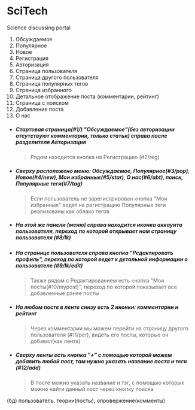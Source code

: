 # SciTech
Science discussing portal 
1. Обсуждаемое
2. Популярное
3. Новое
4. Регистрация
5. Авторизация
6. Страница пользователя
7. Страница другого пользователя 
8. Страница популярных тегов
9. Страница избранного
10. Детальное отображение поста (комментарии, рейтинг)
11. Страница с поиском
12. Добавление поста
13. О нас 
- ##### Стартовая страница(#1/) "Обсуждаемое"(без авторизации отсутствуют комментарии, только статьи) справа после разделителя Авторизация 
  > Рядом находится кнопка на Регистрацию (#2/reg)
- ##### Сверху расположено меню: Обсуждаемое, Популярное(#3/pop), Новое(#4/new), Мои избранные(#5/star), О нас(#6/abt), поиск, Популярные теги(#7/tag)
  > Если пользователь не зарегистрирован кнопка "Мои избранные" ведет на регистрацию
  > Популярные теги реализованы как облако тегов
- ##### На этой же панели (меню) справа находится иконка аккаунта пользователя, переход по которой открывает нам страницу пользователя (#8/lk)
- ##### На странице пользователя справа кнопка "Редактировать профиль", переход по которой ведет к детальной информации о пользователе (#9/lk/edit)
  > Также рядом с Редактированием есть кнопка "Мои посты(#10/mypost)", переход по которой показывает все добавленные ранее посты
- ##### На любом посте в ленте снизу есть 2 иконки: комментарии и рейтинг
  > Через комментарии мы можем перейти на страницу другого пользователя (#11/per), видеть его посты, которые он добавил(как лента)
- ##### Сверху ленты есть кнопка "+" с помощью которой можем добавить любой пост, там нужно указать название поста и теги (#12/add)
  > В посте можно указать название и тэг, с помощью которых можно найти данный пост через кнопку поиска

(бд) пользователь, теории(посты), опровержение(комменты)
